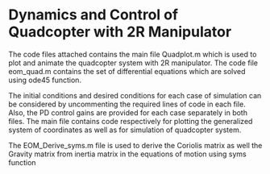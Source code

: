 # Dynamics and Control of Quadcopter with 2R Manipulator

The code files attached contains the main file Quadplot.m which is used to plot and animate the quadcopter system with 2R manipulator. The code file eom_quad.m contains the set of differential equations which are solved using ode45 function.

The initial conditions and desired conditions for each case of simulation can be considered by uncommenting the required lines of code in each file. Also, the PD control gains are provided for each case separately in both files. The main file contains code respectively for plotting the generalized system of coordinates as well as for simulation of quadcopter system.

The EOM_Derive_syms.m file is used to derive the Coriolis matrix as well the Gravity matrix from inertia matrix in the equations of motion using syms function

